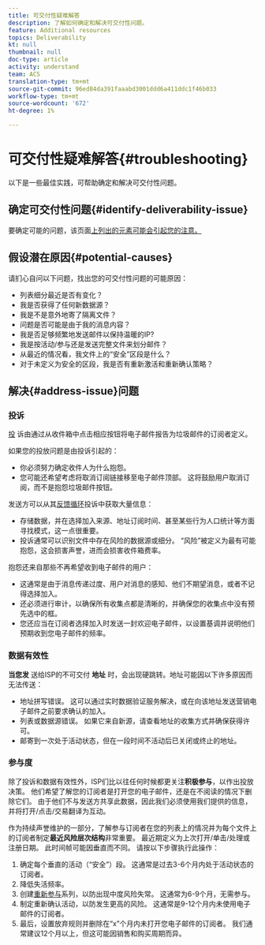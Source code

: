 ```yaml
---
title: 可交付性疑难解答
description: 了解如何确定和解决可交付性问题。
feature: Additional resources
topics: Deliverability
kt: null
thumbnail: null
doc-type: article
activity: understand
team: ACS
translation-type: tm+mt
source-git-commit: 96ed84da391faaabd3001ddd6a411ddc1f46b033
workflow-type: tm+mt
source-wordcount: '672'
ht-degree: 1%

---
```



# 可交付性疑难解答{#troubleshooting}

以下是一些最佳实践，可帮助确定和解决可交付性问题。

## 确定可交付性问题{#identify-deliverability-issue}

要确定可能的问题，该页面[上列出的元素可能会引起您的注意。](/help/ongoing-monitoring.md)

<!--
Mailing or campaign metrics: unsubscribe, abuse complaint and/or bounce rates are higher than usual.
Subscriber activity: opens, clicks and/or transactions are lower than usual.
Seed accounts show filtered or non-delivered mailings.
-->

## 假设潜在原因{#potential-causes}

请扪心自问以下问题，找出您的可交付性问题的可能原因：

* 列表细分最近是否有变化？
* 我是否获得了任何新数据源？
* 我是不是意外地寄了隔离文件？
* 问题是否可能是由于我的消息内容？
* 我是否足够频繁地发送邮件以保持温暖的IP?
* 我是按活动/参与还是发送完整文件来划分邮件？
* 从最近的情况看，我文件上的“安全”区段是什么？
* 对于未定义为安全的区段，我是否有重新激活和重新确认策略？

## 解决{#address-issue}问题

### 投诉

[投](/help/metrics/complaints.md) 诉由通过从收件箱中点击相应按钮将电子邮件报告为垃圾邮件的订阅者定义。

如果您的投放问题是由投诉引起的：
* 你必须努力确定收件人为什么抱怨。
* 您可能还希望考虑将取消订阅链接移至电子邮件顶部。 这将鼓励用户取消订阅，而不是抱怨垃圾邮件按钮。

发送方可以从其[反馈循环](/help/transition-process/infrastructure.md#feedback-loops)投诉中获取大量信息：
* 存储数据，并在选择加入来源、地址订阅时间、甚至某些行为人口统计等方面寻找模式，这一点很重要。
* 投诉通常可以识别文件中存在风险的数据源或细分。 “风险”被定义为最有可能抱怨，这会损害声誉，进而会损害收件箱费率。

抱怨还来自那些不再希望收到电子邮件的用户：
* 这通常是由于消息传递过度、用户对消息的感知、他们不期望消息，或者不记得选择加入。
* 还必须进行审计，以确保所有收集点都是清晰的，并确保您的收集点中没有预先选中的框。
* 您还应当在订阅者选择加入时发送一封欢迎电子邮件，以设置基调并说明他们预期收到您电子邮件的频率。

### 数据有效性

**当您发** 送给ISP的不可交付 **地址** 时，会出现硬跳转。地址可能因以下许多原因而无法传送：
* 地址拼写错误。 这可以通过实时数据验证服务解决，或在向该地址发送营销电子邮件之前要求确认的加入。
* 列表或数据源错误。 如果它来自新源，请查看地址的收集方式并确保获得许可。
* 邮寄到一次处于活动状态，但在一段时间不活动后已关闭或终止的地址。

### 参与度

除了投诉和数据有效性外，ISP们比以往任何时候都更关注&#x200B;**积极参与**，以作出投放决策。 他们希望了解您的订阅者是打开您的电子邮件，还是在不阅读的情况下删除它们。 由于他们不与发送方共享此数据，因此我们必须使用我们提供的信息，并将打开/点击/交易翻译为互动。

作为持续声誉维护的一部分，了解参与订阅者在您的列表上的情况并为每个文件上的订阅者制定&#x200B;**最近风险层次结构**&#x200B;非常重要。 最近期定义为上次打开/单击/处理或注册日期。 此时间帧可能因垂直而不同。 请按以下步骤执行此操作：

1. 确定每个垂直的活动（“安全”）段。 这通常是过去3-6个月内处于活动状态的订阅者。
1. 降低失活频率。
1. 创建[重新参与](/help/additional-resources/re-engagement.md)系列，以防出现中度风险失常。 这通常为6-9个月，无需参与。
1. 制定重新确认活动，以防发生更高的风险。 这通常是9-12个月内未使用电子邮件的订阅者。
1. 最后，设置放弃规则并删除在“x”个月内未打开您电子邮件的订阅者。 我们通常建议12个月以上，但这可能因销售和购买周期而异。